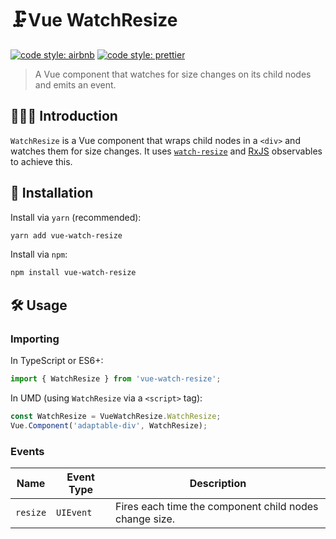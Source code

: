 # 🗜Vue WatchResize

[![code style: airbnb](https://img.shields.io/badge/code%20style-airbnb-blue.svg?style=flat)](https://github.com/airbnb/javascript)
[![code style: prettier](https://img.shields.io/badge/code_style-prettier-ff69b4.svg?style=flat)](https://github.com/prettier/prettier)

> A Vue component that watches for size changes on its child nodes and emits an event.

## 💁🏼‍♂️ Introduction

`WatchResize` is a Vue component that wraps child nodes in a `<div>` and watches them for size changes. It uses [`watch-resize`]() and [RxJS]() observables to achieve this.

## 🔗 Installation

Install via `yarn` (recommended):

```sh
yarn add vue-watch-resize
```

Install via `npm`:

```sh
npm install vue-watch-resize
```

## 🛠️ Usage

### Importing

In TypeScript or ES6+:

```ts
import { WatchResize } from 'vue-watch-resize';
```

In UMD (using `WatchResize` via a `<script>` tag):

```js
const WatchResize = VueWatchResize.WatchResize;
Vue.Component('adaptable-div', WatchResize);
```

### Events

| Name | Event Type | Description |
| --- | --- | --- |
| `resize` | `UIEvent` | Fires each time the component child nodes change size. |
